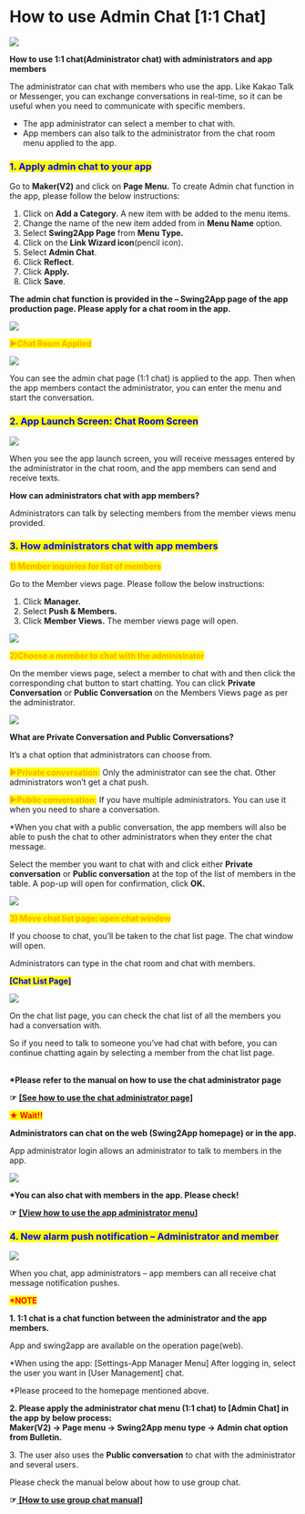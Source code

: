 # How to use Admin Chat \[1:1 Chat]

![](https://support.swing2app.com/wp-content/uploads/2018/10/Admin-chat.png)

**How to use 1:1 chat(Administrator chat) with administrators and app members**

The administrator can chat with members who use the app. Like Kakao Talk or Messenger, you can exchange conversations in real-time, so it can be useful when you need to communicate with specific members.

* The app administrator can select a member to chat with.
* App members can also talk to the administrator from the chat room menu applied to the app.



### <mark style="color:blue;">**1. Apply admin chat to your app**</mark>

Go to **Maker(V2)** and click on **Page Menu.** To create Admin chat function in the app, please follow the below instructions:

1. Click on **Add a Category.** A new item with be added to the menu items.&#x20;
2. Change the name of the new item added from in **Menu Name** option.
3. Select **Swing2App Page** from **Menu Type.**
4. Click on the **Link Wizard icon**(pencil icon).
5. Select **Admin Chat**.&#x20;
6. Click **Reflect**.
7. Click **Apply.**
8. Click **Save**.

**The admin chat function is provided in the – Swing2App page of the app production page. Please apply for a chat room in the app.**

![](https://support.swing2app.com/wp-content/uploads/2019/06/Admin\_Chat\_up.png)

&#x20;<mark style="color:orange;">**▶Chat Room Applied**</mark>

![](https://support.swing2app.com/wp-content/uploads/2018/10/Screenshot-2020-04-14-at-01.51.01.png)

You can see the admin chat page (1:1 chat) is applied to the app. Then when the app members contact the administrator, you can enter the menu and start the conversation.



### <mark style="color:blue;">**2. App Launch Screen: Chat Room Screen**</mark>

![](https://support.swing2app.com/wp-content/uploads/2018/10/menu\_3-copy.png)

When you see the app launch screen, you will receive messages entered by the administrator in the chat room, and the app members can send and receive texts.



**How can administrators chat with app members?**

Administrators can talk by selecting members from the member views menu provided.



### <mark style="color:blue;">**3. How administrators chat with app members**</mark>

<mark style="color:orange;">**1) Member inquiries for list of members**</mark> &#x20;

Go to the Member views page. Please follow the below instructions:

1. Click **Manager.**
2. Select **Push & Members.**
3. Click **Member Views.** The member views page will open.

![](https://support.swing2app.com/wp-content/uploads/2018/10/w-1.png)

<mark style="color:orange;">**2)Choose a member to chat with the administrator**</mark>

On the member views page, select a member to chat with and then click the corresponding chat button to start chatting. You can click **Private Conversation** or **Public Conversation** on the Members Views page as per the administrator.

![](https://support.swing2app.com/wp-content/uploads/2018/10/e.png)

**What are Private Conversation and Public Conversations?**

It’s a chat option that administrators can choose from.

<mark style="color:orange;">**▶Private conversation:**</mark> Only the administrator can see the chat. Other administrators won’t get a chat push.

<mark style="color:orange;">**▶Public conversation:**</mark> If you have multiple administrators. You can use it when you need to share a conversation.

\*When you chat with a public conversation, the app members will also be able to push the chat to other administrators when they enter the chat message.



Select the member you want to chat with and click either **Private conversation** or **Public conversation** at the top of the list of members in the table. A pop-up will open for confirmation, click **OK.**

![](https://support.swing2app.com/wp-content/uploads/2018/10/r.png)

<mark style="color:orange;">**3) Move chat list page: open chat window**</mark>

If you choose to chat, you’ll be taken to the chat list page. The chat window will open.

Administrators can type in the chat room and chat with members.

<mark style="color:blue;">**\[Chat List Page]**</mark>

![](https://support.swing2app.com/wp-content/uploads/2018/10/chatlist2.png)

On the chat list page, you can check the chat list of all the members you had a conversation with.

So if you need to talk to someone you’ve had chat with before, you can continue chatting again by selecting a member from the chat list page.

\
**\*Please refer to the manual on how to use the chat administrator page**

**☞** [**\[See how to use the chat administrator page\]**](chatlist.md)



<mark style="color:red;">**★ Wait!!**</mark>

**Administrators can chat on the web (Swing2App homepage) or in the app.**

App administrator login allows an administrator to talk to members in the app.

![](https://support.swing2app.com/wp-content/uploads/2018/10/menu\_2.png)

**\*You can also chat with members in the app. Please check!**

**☞** [**\[View how to use the app administrator menu\]**](../../appoperation/appmaster-chat.md)



### <mark style="color:blue;">**4. New alarm push notification – Administrator and member**</mark>

![](https://support.swing2app.com/wp-content/uploads/2018/10/%EC%98%81%EB%AC%B8\_%EC%B1%84%ED%8C%85%ED%99%94%EB%A9%B4.png)

When you chat, app administrators – app members can all receive chat message notification pushes.



<mark style="color:red;">**\*NOTE**</mark>

**1. 1:1 chat is a chat function between the administrator and the app members.**

App and swing2app are available on the operation page(web).

\*When using the app: \[Settings-App Manager Menu] After logging in, select the user you want in \[User Management] chat.

\*Please proceed to the homepage mentioned above.

**2. Please apply the administrator chat menu (1:1 chat) to \[Admin Chat] in the app by below process:**\
**Maker(V2) → Page menu → Swing2App menu type → Admin chat option from Bulletin.**

3\. The user also uses the **Public conversation** to chat with the administrator and several users.

Please check the manual below about how to use group chat.

**☞**[ **\[How to use group chat manual\]**](../board/groupchat.md)
